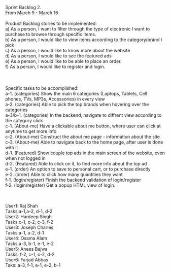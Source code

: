 Sprint Backlog 2. <br />
From March 9 - March 16 <br />
<br />
Product Backlog stories to be implemented: <br />
a) As a person, I want to filter through the type of electronic I want to purchase to browse through specific items.  <br />
b) As a person, I would like to view items according to the category/brand i pick <br />
c) As a person, I would like to know more about the website <br />
d) As a person, I would like to see the featured ads <br />
e) As a person, I would like to be able to place an order. <br />
f) As a person, I would like to register and login. <br />
<br />
<br />
<br />
Specific tasks to be accomplished: <br />
a-1. (categories) Show the main 6 categories (Laptops, Tablets, Cell phones, TVs, MP3s, Accessories) in every view <br />
a-2. (categories) Able to pick the top brands when hovering over the categories <br />
a-3/b-1. (categories) In the backend, navigate to diffrent view according to the category click <br />
c-1. (About-me) Have a clickable about me button, where user can click at anytime to get more info <br />
c-2. (About-me) Construct the about me page - information about the site <br />
c-3. (About-me) Able to navigate back to the home page, after user is done with it <br />
d-1. (Featured) Show couple top ads in the main screen of the website, even when not logged in <br />
d-2. (Featured) Able to click on it, to find more info about the top ad <br />
e-1. (order) An option to save to personal cart, or to purchase directly <br />
e-2. (order) Able to click how many quantities they want <br />
f-1. (login/register) Finish the backend validation of login/register <br />
f-2. (login/register) Get a popup HTML view of login. <br />

<br />
<br />
User1: Raj Shah <br />
Tasks:a-1,a-2, d-1, d-2 <br />
User2: Hardeep Singh <br />
Tasks:c-1, c-2, c-3, f-2 <br />
User3: Joseph Charles <br />
Tasks:a-1, a-2, d-1 <br />
User4: Osama Alam <br />
Tasks:a-3, b-1, e-1, e-2 <br />
User5: Anees Bajwa <br />
Tasks: f-2, c-1, c-2, d-2 <br />
User6: Farjad Abbas <br />
Taks: a-3, f-1, e-1, e-2, b-1 <br />
